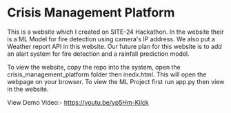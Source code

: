 # Crisis Management Platform
 This is a website which I created on SITE-24 Hackathon. In the website their is a ML Model for fire detection using camera's IP address. We also put a Weather report API in this website. Our future plan for this website is to add an alart system for fire detection and a rainfall prediction model.


To view the website, copy the repo into the system, open the crisis_management_platform folder then inedx.html. This will open the webpage on your browser.
To view the ML Project first run app.py then view in the website.

View Demo Video:- https://youtu.be/yp5Hm-Kilck
